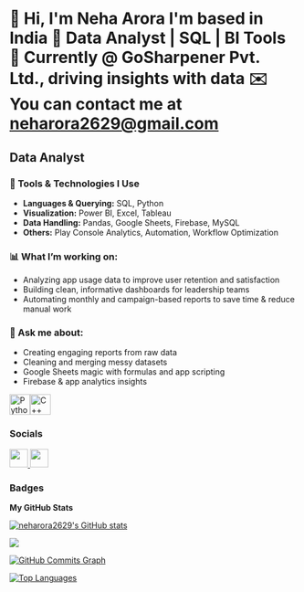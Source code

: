 👋 Hi, I'm Neha Arora
I'm based in India
🎯 Data Analyst | SQL | BI Tools
💼 Currently @ GoSharpener Pvt. Ltd., driving insights with data
✉️  You can contact me at [neharora2629@gmail.com](mailto:neharora2629@gmail.com)
==================================================================================================================================

Data Analyst
------------

### 🔧 Tools & Technologies I Use
- **Languages & Querying:** SQL, Python
- **Visualization:** Power BI, Excel, Tableau
- **Data Handling:** Pandas, Google Sheets, Firebase, MySQL
- **Others:** Play Console Analytics, Automation, Workflow Optimization

### 📊 What I’m working on:
- Analyzing app usage data to improve user retention and satisfaction
- Building clean, informative dashboards for leadership teams
- Automating monthly and campaign-based reports to save time & reduce manual work

### 💬 Ask me about:
- Creating engaging reports from raw data
- Cleaning and merging messy datasets
- Google Sheets magic with formulas and app scripting
- Firebase & app analytics insights

<p align="left">
<a href="https://www.python.org/" target="_blank" rel="noreferrer"><img src="https://raw.githubusercontent.com/danielcranney/readme-generator/main/public/icons/skills/python-colored.svg" width="36" height="36" alt="Python" /></a><a href="https://docs.microsoft.com/en-us/cpp/?view=msvc-170" target="_blank" rel="noreferrer"><img src="https://raw.githubusercontent.com/danielcranney/readme-generator/main/public/icons/skills/cplusplus-colored.svg" width="36" height="36" alt="C++" /></a>
</p>


### Socials

<p align="left"> <a href="https://www.github.com/neharora2629" target="_blank" rel="noreferrer"> <picture> <source media="(prefers-color-scheme: dark)" srcset="https://raw.githubusercontent.com/danielcranney/readme-generator/main/public/icons/socials/github-dark.svg" /> <source media="(prefers-color-scheme: light)" srcset="https://raw.githubusercontent.com/danielcranney/readme-generator/main/public/icons/socials/github.svg" /> <img src="https://raw.githubusercontent.com/danielcranney/readme-generator/main/public/icons/socials/github.svg" width="32" height="32" /> </picture> </a> <a href="https://www.linkedin.com/in/neharora2909/" target="_blank" rel="noreferrer"> <picture> <source media="(prefers-color-scheme: dark)" srcset="https://raw.githubusercontent.com/danielcranney/readme-generator/main/public/icons/socials/linkedin-dark.svg" /> <source media="(prefers-color-scheme: light)" srcset="https://raw.githubusercontent.com/danielcranney/readme-generator/main/public/icons/socials/linkedin.svg" /> <img src="https://raw.githubusercontent.com/danielcranney/readme-generator/main/public/icons/socials/linkedin.svg" width="32" height="32" /> </picture> </a></p>

### Badges

<b>My GitHub Stats</b>

<a href="http://www.github.com/neharora2629"><img src="https://github-readme-stats.vercel.app/api?username=neharora2629&show_icons=true&hide=&count_private=true&title_color=0891b2&text_color=ffffff&icon_color=0891b2&bg_color=1c1917&hide_border=true&show_icons=true" alt="neharora2629's GitHub stats" /></a>

<a href="http://www.github.com/neharora2629"><img src="https://github-readme-streak-stats.herokuapp.com/?user=neharora2629&stroke=ffffff&background=1c1917&ring=0891b2&fire=0891b2&currStreakNum=ffffff&currStreakLabel=0891b2&sideNums=ffffff&sideLabels=ffffff&dates=ffffff&hide_border=true" /></a>

<a href="http://www.github.com/neharora2629"><img src="https://github-readme-activity-graph.cyclic.app/graph?username=neharora2629&bg_color=1c1917&color=ffffff&line=0891b2&point=ffffff&area_color=1c1917&area=true&hide_border=true&custom_title=GitHub%20Commits%20Graph" alt="GitHub Commits Graph" /></a>

<a href="https://github.com/neharora2629" align="left"><img src="https://github-readme-stats.vercel.app/api/top-langs/?username=neharora2629&langs_count=10&title_color=0891b2&text_color=ffffff&icon_color=0891b2&bg_color=1c1917&hide_border=true&locale=en&custom_title=Top%20%Languages" alt="Top Languages" /></a>
